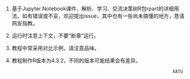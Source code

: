 1. 基于Jupyter Notebook课件，解析、学习、交流决策树R包rpart的详细用法，如有错误或不妥，欢迎提出issue，其中也有一些尚未搞懂的地方，恳请网友指教。

1. 运行时注意上下文，不要“断章”运行。

1. 教程中常采用对比示例，请注意品味。

1. 教程制作R版本为4.3.2，不同的版本可能结果会有差异。


                                                                    XATU
